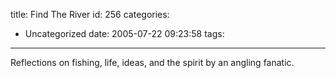 title: Find The River
id: 256
categories:
  - Uncategorized
date: 2005-07-22 09:23:58
tags:
---

Reflections on fishing, life, ideas, and the spirit by an angling fanatic.